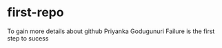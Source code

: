 # first-repo
To gain more details about github
Priyanka Godugunuri 
Failure is the first step to sucess  
